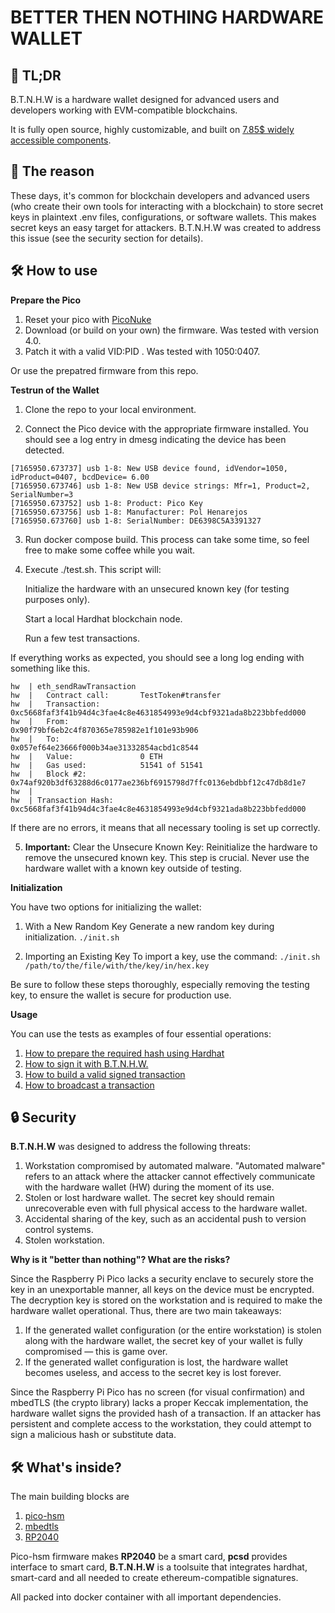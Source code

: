 # BETTER THEN NOTHING HARDWARE WALLET

## 🚀 TL;DR

B.T.N.H.W is a hardware wallet designed for advanced users and developers working with EVM-compatible blockchains.

It is fully open source, highly customizable, and built on [7.85$ widely accessible components](https://www.amazon.com/Raspberry-Pi-Pico/dp/B09KVB8LVR). 


## 🤔 The reason

These days, it's common for blockchain developers and advanced users (who create their own tools for interacting with a blockchain) to store secret keys in plaintext .env files, configurations, or software wallets. This makes secret keys an easy target for attackers. B.T.N.H.W was created to address this issue (see the security section for details).

## 🛠️ How to use


**Prepare the Pico**
1. Reset your pico with [PicoNuke](https://github.com/polhenarejos/pico-nuke/releases/tag/v1.2)  
1. Download (or build on your own) the firmware.  Was tested with version 4.0.
2. Patch it with a valid VID:PID . Was tested with 1050:0407.

Or use the prepatred firmware from this repo.


**Testrun of the Wallet**

1. Clone the repo to your local environment.

2. Connect the Pico device with the appropriate firmware installed. You should see a log entry in dmesg indicating the device has been detected.

```
[7165950.673737] usb 1-8: New USB device found, idVendor=1050, idProduct=0407, bcdDevice= 6.00
[7165950.673746] usb 1-8: New USB device strings: Mfr=1, Product=2, SerialNumber=3
[7165950.673752] usb 1-8: Product: Pico Key
[7165950.673756] usb 1-8: Manufacturer: Pol Henarejos
[7165950.673760] usb 1-8: SerialNumber: DE6398C5A3391327
```


3. Run docker compose build. This process can take some time, so feel free to make some coffee while you wait.

4. Execute ./test.sh. This script will:
   
    Initialize the hardware with an unsecured known key (for testing purposes only).
   
    Start a local Hardhat blockchain node.
   
    Run a few test transactions.

If everything works as expected, you should see a long log ending with something like this.

```
hw  | eth_sendRawTransaction
hw  |   Contract call:       TestToken#transfer
hw  |   Transaction:         0xc5668faf3f41b94d4c3fae4c8e4631854993e9d4cbf9321ada8b223bbfedd000
hw  |   From:                0x90f79bf6eb2c4f870365e785982e1f101e93b906
hw  |   To:                  0x057ef64e23666f000b34ae31332854acbd1c8544
hw  |   Value:               0 ETH
hw  |   Gas used:            51541 of 51541
hw  |   Block #2:            0x74af920b3df63288d6c0177ae236bf6915798d7ffc0136ebdbbf12c47db8d1e7
hw  | 
hw  | Transaction Hash: 0xc5668faf3f41b94d4c3fae4c8e4631854993e9d4cbf9321ada8b223bbfedd000
```

If there are no errors, it means that all necessary tooling is set up correctly.

5. **Important:**
Clear the Unsecure Known Key: Reinitialize the hardware to remove the unsecured known key. This step is crucial. Never use the hardware wallet with a known key outside of testing.

**Initialization**

You have two options for initializing the wallet:

1. With a New Random Key
Generate a new random key during initialization.
```./init.sh ```

3. Importing an Existing Key
To import a key, use the command:
```./init.sh /path/to/the/file/with/the/key/in/hex.key```



Be sure to follow these steps thoroughly, especially removing the testing key, to ensure the wallet is secure for production use.


**Usage**

You can use the tests as examples of four essential operations: 

1. [How to prepare the required hash using Hardhat](https://github.com/dfsforg/btnhw/blob/main/hw/scripts/unsigned_deploy.ts)
2. [How to sign it with B.T.N.H.W.](https://github.com/dfsforg/btnhw/blob/main/hw/start.sh#L61-L67)
3. [How to build a valid signed transaction](https://github.com/dfsforg/btnhw/blob/main/hw/tnxmaster.py)
4. [How to broadcast a transaction](https://github.com/dfsforg/btnhw/blob/main/hw/scripts/send_tnx.ts)


## 🔒 Security 


**B.T.N.H.W** was designed to address the following threats:

    
1. Workstation compromised by automated malware. "Automated malware" refers to an attack where the attacker cannot effectively communicate with the hardware wallet (HW) during the moment of its use.
2. Stolen or lost hardware wallet. The secret key should remain unrecoverable even with full physical access to the hardware wallet.
3. Accidental sharing of the key, such as an accidental push to version control systems.
4. Stolen workstation.

**Why is it "better than nothing"? What are the risks?**

Since the Raspberry Pi Pico lacks a security enclave to securely store the key in an unexportable manner, all keys on the device must be encrypted. The decryption key is stored on the workstation and is required to make the hardware wallet operational. Thus, there are two main takeaways:

1. If the generated wallet configuration (or the entire workstation) is stolen along with the hardware wallet, the secret key of your wallet is fully compromised — this is game over.
2. If the generated wallet configuration is lost, the hardware wallet becomes useless, and access to the secret key is lost forever.

Since the Raspberry Pi Pico has no screen (for visual confirmation) and mbedTLS (the crypto library) lacks a proper Keccak implementation, the hardware wallet signs the provided hash of a transaction. If an attacker has persistent and complete access to the workstation, they could attempt to sign a malicious hash or substitute data.




## 🛠️ What's inside?

The main building blocks are  

1. [pico-hsm](https://github.com/polhenarejos/pico-hsm)
2. [mbedtls](https://github.com/Mbed-TLS/mbedtls)
3. [RP2040](https://www.raspberrypi.com/documentation/microcontrollers/silicon.html#rp2040)


Pico-hsm firmware makes **RP2040** be a smart card, **pcsd** provides interface to  smart card, **B.T.N.H.W** is a toolsuite that integrates hardhat, smart-card and all needed to create ethereum-compatible signatures. 

All packed into docker container  with all important dependencies. 





